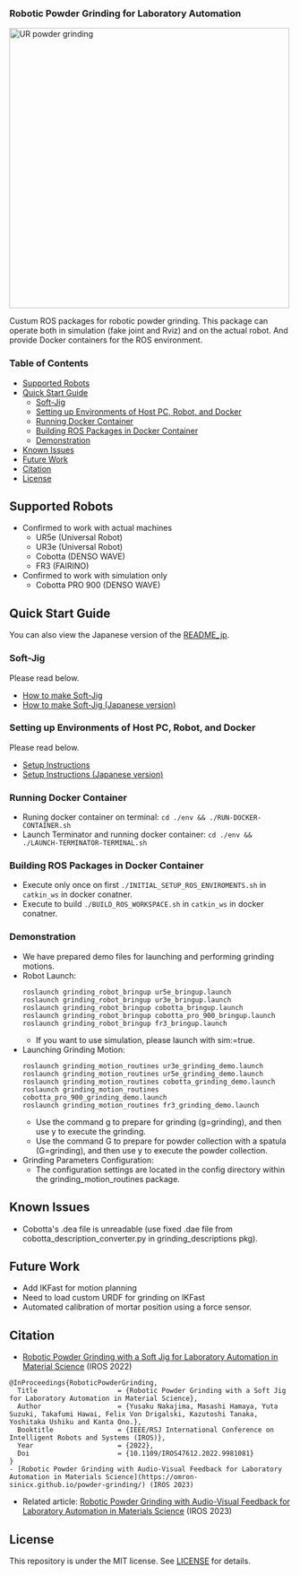 ### Robotic Powder Grinding for Laboratory Automation
<img src="https://github.com/quantumbeam/powder_grinding/blob/main/wiki/grinding_demo.gif?raw=true" alt="UR powder grinding" width="500">

Custum ROS packages for robotic powder grinding.
This package can operate both in simulation (fake joint and Rviz) and on the actual robot.
And provide Docker containers for the ROS environment.

### **Table of Contents**
- [Supported Robots](#supported-robots)
- [Quick Start Guide](#quick-start-guide)
  - [Soft-Jig](#soft-jig)
  - [Setting up Environments of Host PC, Robot, and Docker](#setting-up-environments-of-host-pc-robot-and-docker)
  - [Running Docker Container](#running-docker-container)
  - [Building ROS Packages in Docker Container](#building-ros-packages-in-docker-container)
  - [Demonstration](#demonstration)
- [Known Issues](#known-issues)
- [Future Work](#future-work)
- [Citation](#citation)
- [License](#license)


## Supported Robots
- Confirmed to work with actual machines
   - UR5e (Universal Robot)
   - UR3e (Universal Robot)
   - Cobotta (DENSO WAVE)
   - FR3 (FAIRINO)
- Confirmed to work with simulation only
   - Cobotta PRO 900 (DENSO WAVE)

## Quick Start Guide
You can also view the Japanese version of the [README_jp](./README_jp.md).

### Soft-Jig
Please read below.
- [How to make Soft-Jig](./grinding_descriptions/mesh/3D_print_jig/README.md)
-  [How to make Soft-Jig (Japanese version)](./grinding_descriptions/mesh/3D_print_jig/README_jp.md)
### Setting up Environments of Host PC, Robot, and Docker
Please read below.
- [Setup Instructions](./env/docker/README.md)
- [Setup Instructions (Japanese version)](./env/docker/README_jp.md)

### Running Docker Container
- Runing docker container on terminal: `cd ./env && ./RUN-DOCKER-CONTAINER.sh`
- Launch Terminator and running docker container: `cd ./env && ./LAUNCH-TERMINATOR-TERMINAL.sh`

### Building ROS Packages in Docker Container
- Execute only once on first `./INITIAL_SETUP_ROS_ENVIROMENTS.sh` in `catkin_ws` in docker conatner.  
- Execute to build `./BUILD_ROS_WORKSPACE.sh` in `catkin_ws` in docker conatner.


### Demonstration
- We have prepared demo files for launching and performing grinding motions.
- Robot Launch:
   ```
   roslaunch grinding_robot_bringup ur5e_bringup.launch
   roslaunch grinding_robot_bringup ur3e_bringup.launch
   roslaunch grinding_robot_bringup cobotta_bringup.launch
   roslaunch grinding_robot_bringup cobotta_pro_900_bringup.launch
   roslaunch grinding_robot_bringup fr3_bringup.launch

   ```
  - If you want to use simulation, please launch with sim:=true.
- Launching Grinding Motion:
   ```
   roslaunch grinding_motion_routines ur3e_grinding_demo.launch
   roslaunch grinding_motion_routines ur5e_grinding_demo.launch
   roslaunch grinding_motion_routines cobotta_grinding_demo.launch
   roslaunch grinding_motion_routines cobotta_pro_900_grinding_demo.launch
   roslaunch grinding_motion_routines fr3_grinding_demo.launch

   ```
   - Use the command g to prepare for grinding (g=grinding), and then use y to execute the grinding.
   - Use the command G to prepare for powder collection with a spatula (G=grinding), and then use y to execute the powder collection.
- Grinding Parameters Configuration:
   - The configuration settings are located in the config directory within the grinding_motion_routines package.

## Known Issues
- Cobotta's .dea file is unreadable (use fixed .dae file from cobotta_description_converter.py in grinding_descriptions pkg).


## Future Work
- Add IKFast for motion planning
 - Need to load custom URDF for grinding on IKFast
- Automated calibration of mortar position using a force sensor.

## Citation
- [Robotic Powder Grinding with a Soft Jig for Laboratory Automation in Material Science](https://doi.org/10.1109/IROS47612.2022.9981081) (IROS 2022)
```
@InProceedings{RoboticPowderGrinding,
  Title                    = {Robotic Powder Grinding with a Soft Jig for Laboratory Automation in Material Science},
  Author                   = {Yusaku Nakajima, Masashi Hamaya, Yuta Suzuki, Takafumi Hawai, Felix Von Drigalski, Kazutoshi Tanaka, Yoshitaka Ushiku and Kanta Ono.},
  Booktitle                = {IEEE/RSJ International Conference on Intelligent Robots and Systems (IROS)},
  Year                     = {2022},
  Doi                      = {10.1109/IROS47612.2022.9981081}
}
- [Robotic Powder Grinding with Audio-Visual Feedback for Laboratory Automation in Materials Science](https://omron-sinicx.github.io/powder-grinding/) (IROS 2023)
```
- Related article: [Robotic Powder Grinding with Audio-Visual Feedback for Laboratory Automation in Materials Science](https://omron-sinicx.github.io/powder-grinding/) (IROS 2023)

## License
This repository is under the MIT license. See [LICENSE](./LICENSE) for details.

